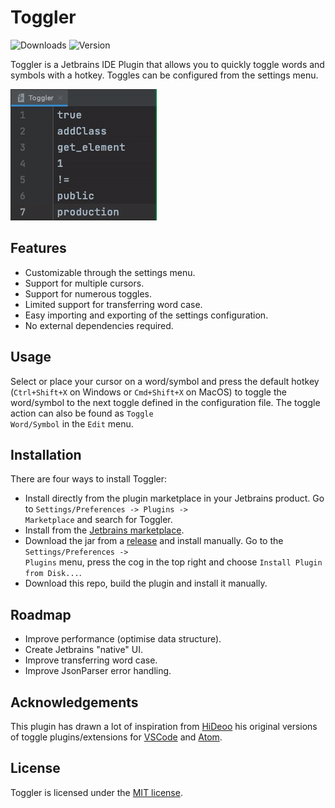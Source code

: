 # Toggler

![Downloads](https://img.shields.io/jetbrains/plugin/d/16166)
![Version](https://img.shields.io/jetbrains/plugin/v/16166)

Toggler is a Jetbrains IDE Plugin that allows you to quickly toggle words and symbols with a hotkey. 
Toggles can be configured from the settings menu.

![](TogglerUsage.gif)

## Features

- Customizable through the settings menu.
- Support for multiple cursors.
- Support for numerous toggles.
- Limited support for transferring word case.
- Easy importing and exporting of the settings configuration.
- No external dependencies required.

[comment]: <> (# Installation)


## Usage
Select or place your cursor on a word/symbol and press the default hotkey
(<code>Ctrl+Shift+X</code> on Windows or <code>Cmd+Shift+X</code> on MacOS) to
toggle the word/symbol to the next toggle defined in the configuration file.
The toggle action can also be found as <code>Toggle Word/Symbol</code> in the <code>Edit</code> menu.

## Installation
There are four ways to install Toggler:
- Install directly from the plugin marketplace in your Jetbrains product. Go to <code>Settings/Preferences -> Plugins -> Marketplace</code> and search for Toggler.
- Install from the [Jetbrains marketplace](https://plugins.jetbrains.com/plugin/16166-toggler).
- Download the jar from a [release](https://github.com/Noorts/Toggler/releases) and install manually. 
Go to the <code>Settings/Preferences -> Plugins</code> menu, press the cog in the top right and choose <code>Install Plugin from Disk...</code>.
- Download this repo, build the plugin and install it manually.

## Roadmap

- Improve performance (optimise data structure).
- Create Jetbrains "native" UI.
- Improve transferring word case.
- Improve JsonParser error handling.

## Acknowledgements
This plugin has drawn a lot of inspiration from <a href="https://github.com/HiDeoo">HiDeoo</a> his
original versions of toggle plugins/extensions
for <a href="https://marketplace.visualstudio.com/items?itemName=hideoo.toggler">VSCode</a>
and <a href="https://atom.io/packages/toggler">Atom</a>.

## License

Toggler is licensed under the [MIT license](LICENSE.md).

